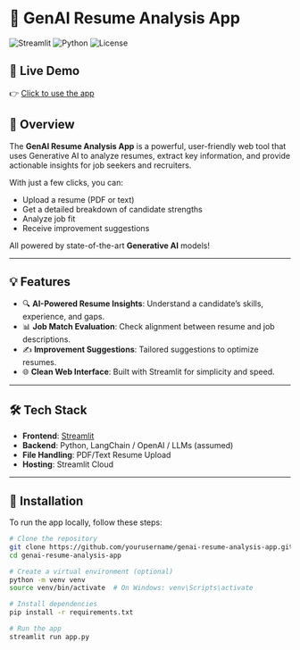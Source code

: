 # 🧠 GenAI Resume Analysis App

![Streamlit](https://img.shields.io/badge/Built%20with-Streamlit-orange?logo=streamlit)
![Python](https://img.shields.io/badge/Python-3.8%2B-blue?logo=python)
![License](https://img.shields.io/badge/License-MIT-green)

## 🚀 Live Demo

👉 [Click to use the app](https://genai-resume-analysis-app-hx3aw69essuewjwbsspvef.streamlit.app/)

## 📌 Overview

The **GenAI Resume Analysis App** is a powerful, user-friendly web tool that uses Generative AI to analyze resumes, extract key information, and provide actionable insights for job seekers and recruiters.

With just a few clicks, you can:
- Upload a resume (PDF or text)
- Get a detailed breakdown of candidate strengths
- Analyze job fit
- Receive improvement suggestions

All powered by state-of-the-art **Generative AI** models!

---

## 💡 Features

- 🔍 **AI-Powered Resume Insights**: Understand a candidate’s skills, experience, and gaps.
- 📊 **Job Match Evaluation**: Check alignment between resume and job descriptions.
- ✍️ **Improvement Suggestions**: Tailored suggestions to optimize resumes.
- 🌐 **Clean Web Interface**: Built with Streamlit for simplicity and speed.

---

## 🛠️ Tech Stack

- **Frontend**: [Streamlit](https://streamlit.io/)
- **Backend**: Python, LangChain / OpenAI / LLMs (assumed)
- **File Handling**: PDF/Text Resume Upload
- **Hosting**: Streamlit Cloud

---

## 📂 Installation

To run the app locally, follow these steps:

```bash
# Clone the repository
git clone https://github.com/yourusername/genai-resume-analysis-app.git
cd genai-resume-analysis-app

# Create a virtual environment (optional)
python -m venv venv
source venv/bin/activate  # On Windows: venv\Scripts\activate

# Install dependencies
pip install -r requirements.txt

# Run the app
streamlit run app.py
